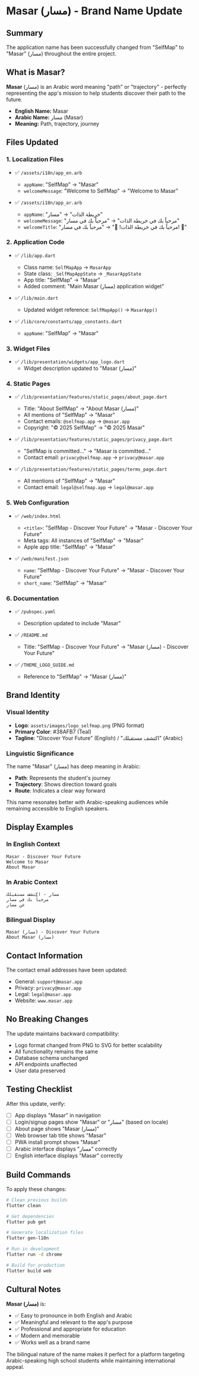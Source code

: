 # Masar (مسار) - Brand Name Update

## Summary

The application name has been successfully changed from "SelfMap" to "Masar" (مسار) throughout the entire project.

## What is Masar?

**Masar** (مسار) is an Arabic word meaning "path" or "trajectory" - perfectly representing the app's mission to help students discover their path to the future.

- **English Name:** Masar
- **Arabic Name:** مسار (Masar)
- **Meaning:** Path, trajectory, journey

## Files Updated

### 1. Localization Files
- ✅ `/assets/i18n/app_en.arb`
  - `appName`: "SelfMap" → "Masar"
  - `welcomeMessage`: "Welcome to SelfMap" → "Welcome to Masar"

- ✅ `/assets/i18n/app_ar.arb`
  - `appName`: "خريطة الذات" → "مسار"
  - `welcomeMessage`: "مرحباً بك في خريطة الذات" → "مرحباً بك في مسار"
  - `welcomeTitle`: "مرحباً بك في خريطة الذات! 🚀" → "مرحباً بك في مسار! 🚀"

### 2. Application Code
- ✅ `/lib/app.dart`
  - Class name: `SelfMapApp` → `MasarApp`
  - State class: `_SelfMapAppState` → `_MasarAppState`
  - App title: "SelfMap" → "Masar"
  - Added comment: "Main Masar (مسار) application widget"

- ✅ `/lib/main.dart`
  - Updated widget reference: `SelfMapApp()` → `MasarApp()`

- ✅ `/lib/core/constants/app_constants.dart`
  - `appName`: "SelfMap" → "Masar"

### 3. Widget Files
- ✅ `/lib/presentation/widgets/app_logo.dart`
  - Widget description updated to "Masar (مسار)"

### 4. Static Pages
- ✅ `/lib/presentation/features/static_pages/about_page.dart`
  - Title: "About SelfMap" → "About Masar (مسار)"
  - All mentions of "SelfMap" → "Masar"
  - Contact emails: `@selfmap.app` → `@masar.app`
  - Copyright: "© 2025 SelfMap" → "© 2025 Masar"

- ✅ `/lib/presentation/features/static_pages/privacy_page.dart`
  - "SelfMap is committed..." → "Masar is committed..."
  - Contact email: `privacy@selfmap.app` → `privacy@masar.app`

- ✅ `/lib/presentation/features/static_pages/terms_page.dart`
  - All mentions of "SelfMap" → "Masar"
  - Contact email: `legal@selfmap.app` → `legal@masar.app`

### 5. Web Configuration
- ✅ `/web/index.html`
  - `<title>`: "SelfMap - Discover Your Future" → "Masar - Discover Your Future"
  - Meta tags: All instances of "SelfMap" → "Masar"
  - Apple app title: "SelfMap" → "Masar"

- ✅ `/web/manifest.json`
  - `name`: "SelfMap - Discover Your Future" → "Masar - Discover Your Future"
  - `short_name`: "SelfMap" → "Masar"

### 6. Documentation
- ✅ `/pubspec.yaml`
  - Description updated to include "Masar"

- ✅ `/README.md`
  - Title: "SelfMap - Discover Your Future" → "Masar (مسار) - Discover Your Future"

- ✅ `/THEME_LOGO_GUIDE.md`
  - Reference to "SelfMap" → "Masar (مسار)"

## Brand Identity

### Visual Identity
- **Logo**: `assets/images/logo_selfmap.png` (PNG format)
- **Primary Color**: #38AFB7 (Teal)
- **Tagline**: "Discover Your Future" (English) / "اكتشف مستقبلك" (Arabic)

### Linguistic Significance
The name "Masar" (مسار) has deep meaning in Arabic:
- **Path**: Represents the student's journey
- **Trajectory**: Shows direction toward goals
- **Route**: Indicates a clear way forward

This name resonates better with Arabic-speaking audiences while remaining accessible to English speakers.

## Display Examples

### In English Context
```
Masar - Discover Your Future
Welcome to Masar
About Masar
```

### In Arabic Context
```
مسار - اكتشف مستقبلك
مرحباً بك في مسار
عن مسار
```

### Bilingual Display
```
Masar (مسار) - Discover Your Future
About Masar (مسار)
```

## Contact Information

The contact email addresses have been updated:
- General: `support@masar.app`
- Privacy: `privacy@masar.app`
- Legal: `legal@masar.app`
- Website: `www.masar.app`

## No Breaking Changes

The update maintains backward compatibility:
- Logo format changed from PNG to SVG for better scalability
- All functionality remains the same
- Database schema unchanged
- API endpoints unaffected
- User data preserved

## Testing Checklist

After this update, verify:
- [ ] App displays "Masar" in navigation
- [ ] Login/signup pages show "Masar" or "مسار" (based on locale)
- [ ] About page shows "Masar (مسار)"
- [ ] Web browser tab title shows "Masar"
- [ ] PWA install prompt shows "Masar"
- [ ] Arabic interface displays "مسار" correctly
- [ ] English interface displays "Masar" correctly

## Build Commands

To apply these changes:

```bash
# Clean previous builds
flutter clean

# Get dependencies
flutter pub get

# Generate localization files
flutter gen-l10n

# Run in development
flutter run -d chrome

# Build for production
flutter build web
```

## Cultural Notes

**Masar (مسار)** is:
- ✅ Easy to pronounce in both English and Arabic
- ✅ Meaningful and relevant to the app's purpose
- ✅ Professional and appropriate for education
- ✅ Modern and memorable
- ✅ Works well as a brand name

The bilingual nature of the name makes it perfect for a platform targeting Arabic-speaking high school students while maintaining international appeal.
